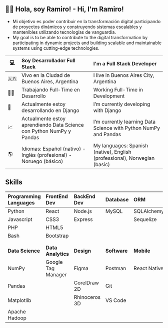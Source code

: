 ## :man_beard: Hola, soy Ramiro! - Hi, I'm Ramiro!
- Mi objetivo es poder contribuir en la transformación digital participando de
proyectos dinámicos y construyendo sistemas escalables y mantenibles
utilizando tecnologías de vanguardia.
- My goal is to be able to contribute to the digital transformation by participating in dynamic projects and building scalable and maintainable systems using cutting-edge technologies.

|:computer:|Soy Desarrollador Full Stack|I'm a Full Stack Developer|
|---|:---|:---|
|:argentina:|Vivo en la Ciudad de Buenos Aires, Argentina|I live in Buenos Aires City, Argentina|
|:man_technologist:|Trabajando Full-Time en Desarrollo|Working Full-Time in Development|
|:open_book:|Actualmente estoy desarrollando en Django|I’m currently developing with Django|
|:chart_with_upwards_trend:|Actualmente estoy aprendiendo Data Science con Python NumPy y Pandas|I’m currently learning Data Science with Python NumPy and Pandas|
|:earth_americas:|Idiomas: Español (nativo) - Inglés (profesional) - Noruego (básico)|My languages: Spanish (native), English (professional), Norwegian (basic)|

## Skills

|Programming Languages|FrontEnd Dev|BackEnd Dev|Database|ORM|DevOps|Framework|
|:---|:---|:---|:---|:---|:---|:---|
|Python|React|Node.js|MySQL|SQLAlchemy|Docker|Django|
|Javascript|CSS3|Express||Sequelize|Bash|Flask|
|PHP|HTML5|||||Express|
|Bash|Bootstrap||||||
||||||||
||||||||
|**Data Science**|**Data Analytics**|**Design**|**Software**|**Mobile**|**Testing**|
|NumPy|Google Tag Manager|Figma|Postman|React Native||
|Pandas||CorelDraw 2D|Git|||
|Matplotlib||Rhinoceros 3D|VS Code|||
|Apache Hadoop||||||







